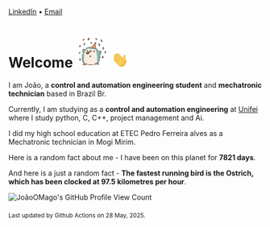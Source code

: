 [LinkedIn](https://www.linkedin.com/in/joão-pedro-gozzoli-b95641301/) &bull;
[Email](joaopedrogozzoli@gmail.com)

# Welcome <img src="happy.gif" height="64px" /> <img src="wave.gif" height="32px" />

I am João, a  **control and automation engineering student** and **mechatronic technician** based in Brazil Br.

Currently, I am studying as a **control and automation engineering** at [Unifei](https://unifei.edu.br) where I study python, C, C++, project management and Ai.

I did my high school education at ETEC Pedro Ferreira alves as a Mechatronic technician in Mogi Mirim.

Here is a random fact about me - I have been on this planet for **7821 days**.

And here is a just a random fact -  **The fastest running bird is the Ostrich, which has been clocked at 97.5 kilometres per hour**.

![JoãoOMago's GitHub Profile View Count](https://komarev.com/ghpvc/?username=JoaoOMago)

<sub>Last updated by Github Actions on 28 May, 2025.</sub>
